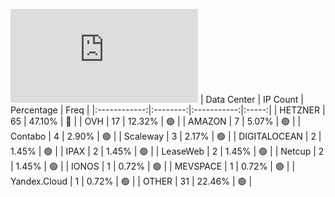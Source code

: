 ![Diagramm](https://github.com/obajay/StateSync-snapshots/blob/main/Projects/Juno/1/README.md)
| Data Center | IP Count | Percentage | Freq |
|:------------:|:--------:|:-----------:|:-----:|
| HETZNER | 65 | 47.10% | 🔴 |
| OVH | 17 | 12.32% | 🟢 |
| AMAZON | 7 | 5.07% | 🟢 |
| Contabo | 4 | 2.90% | 🟢 |
| Scaleway | 3 | 2.17% | 🟢 |
| DIGITALOCEAN | 2 | 1.45% | 🟢 |
| IPAX | 2 | 1.45% | 🟢 |
| LeaseWeb | 2 | 1.45% | 🟢 |
| Netcup | 2 | 1.45% | 🟢 |
| IONOS | 1 | 0.72% | 🟢 |
| MEVSPACE | 1 | 0.72% | 🟢 |
| Yandex.Cloud | 1 | 0.72% | 🟢 |
| OTHER | 31 | 22.46% | 🟢 |